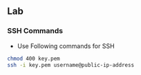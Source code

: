 ## Lab 

### SSH Commands
- Use Following commands for SSH
```bash
chmod 400 key.pem
ssh -i key.pem username@public-ip-address
```


